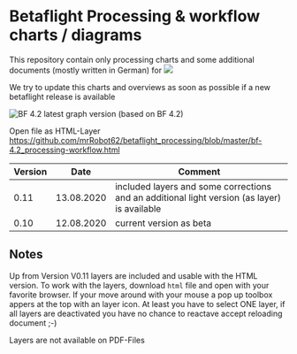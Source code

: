 # Betaflight Processing & workflow charts / diagrams
This repository contain only processing charts and some additional documents (mostly written in German) for 
![](https://github.com/betaflight/betaflight/blob/master/docs/assets/images/bf_logo.png)

We try to update this charts and overviews as soon as possible if a new betaflight release is available

![BF 4.2 latest graph version](https://github.com/mrRobot62/betaflight_processing/blob/master/bf-4.2_processing-workflow.png)
(based on BF 4.2)

Open file as HTML-Layer 
https://github.com/mrRobot62/betaflight_processing/blob/master/bf-4.2_processing-workflow.html


| Version | Date | Comment |
|---|---|---|
|0.11|13.08.2020| included layers and some corrections and an additional light version (as layer) is available |
|0.10|12.08.2020| current version as beta  |

## Notes
Up from Version V0.11 layers are included and usable with the HTML version.
To work with the layers, download `html` file and open with your favorite browser. If your move around with your mouse a pop up toolbox appers at the top with an layer icon.
At least you have to select ONE layer, if all layers are deactivated you have no chance to reactave accept reloading document ;-)

Layers are not available on PDF-Files

